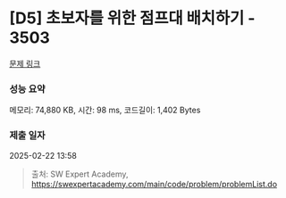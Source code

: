 # [D5] 초보자를 위한 점프대 배치하기 - 3503 

[문제 링크](https://swexpertacademy.com/main/code/problem/problemDetail.do?contestProbId=AWGsV8IaAXsDFAVW) 

### 성능 요약

메모리: 74,880 KB, 시간: 98 ms, 코드길이: 1,402 Bytes

### 제출 일자

2025-02-22 13:58



> 출처: SW Expert Academy, https://swexpertacademy.com/main/code/problem/problemList.do